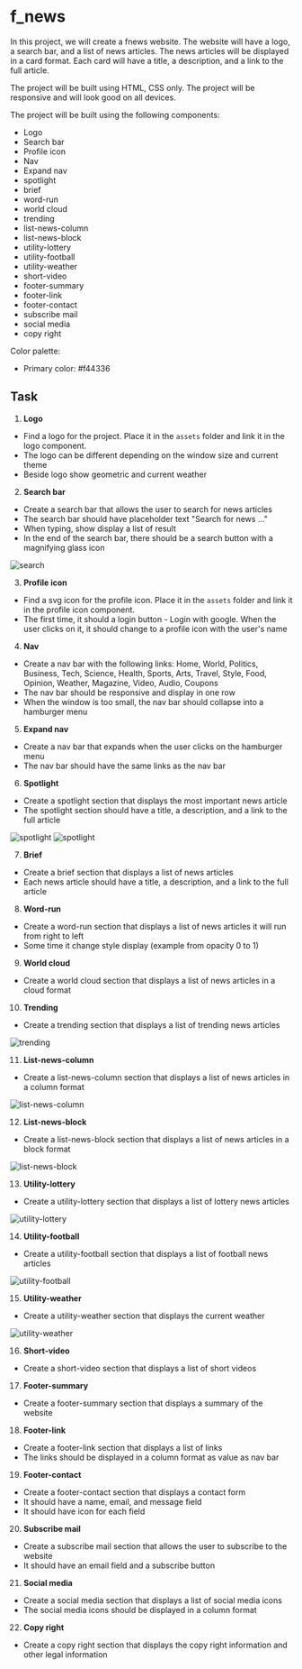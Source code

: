 # f_news

In this project, we will create a fnews website. The website will have a logo, a search bar, and a list of news articles. The news articles will be displayed in a card format. Each card will have a title, a description, and a link to the full article.

The project will be built using HTML, CSS only. The project will be responsive and will look good on all devices.

The project will be built using the following components:

- Logo
- Search bar
- Profile icon
- Nav
- Expand nav
- spotlight
- brief
- word-run
- world cloud
- trending
- list-news-column
- list-news-block
- utility-lottery
- utility-football
- utility-weather
- short-video
- footer-summary
- footer-link
- footer-contact
- subscribe mail
- social media
- copy right

Color palette:

- Primary color: #f44336

## Task

1. **Logo**

- Find a logo for the project. Place it in the `assets` folder and link it in the logo component.
- The logo can be different depending on the window size and current theme
- Beside logo show geometric and current weather

2. **Search bar**

- Create a search bar that allows the user to search for news articles
- The search bar should have placeholder text "Search for news ..."
- When typing, show display a list of result
- In the end of the search bar, there should be a search button with a magnifying glass icon

![search](./assets/search1.jpg)

3. **Profile icon**

- Find a svg icon for the profile icon. Place it in the `assets` folder and link it in the profile icon component.
- The first time, it should a login button - Login with google. When the user clicks on it, it should change to a profile icon with the user's name

4. **Nav**

- Create a nav bar with the following links: Home, World, Politics, Business, Tech, Science, Health, Sports, Arts, Travel, Style, Food, Opinion, Weather, Magazine, Video, Audio, Coupons
- The nav bar should be responsive and display in one row
- When the window is too small, the nav bar should collapse into a hamburger menu

5. **Expand nav**

- Create a nav bar that expands when the user clicks on the hamburger menu
- The nav bar should have the same links as the nav bar

6. **Spotlight**

- Create a spotlight section that displays the most important news article
- The spotlight section should have a title, a description, and a link to the full article

![spotlight](./assets/spotlight1.jpg)
![spotlight](./assets/spotlight2.jpg)

7. **Brief**

- Create a brief section that displays a list of news articles
- Each news article should have a title, a description, and a link to the full article

8. **Word-run**

- Create a word-run section that displays a list of news articles it will run from right to left
- Some time it change style display (example from opacity 0 to 1)

9. **World cloud**

- Create a world cloud section that displays a list of news articles in a cloud format

10. **Trending**

- Create a trending section that displays a list of trending news articles

![trending](./assets/trending1.jpg)

11. **List-news-column**

- Create a list-news-column section that displays a list of news articles in a column format

![list-news-column](./assets/list-news-column1.jpg)

12. **List-news-block**

- Create a list-news-block section that displays a list of news articles in a block format

![list-news-block](./assets/list-news-block1.jpg)

13. **Utility-lottery**

- Create a utility-lottery section that displays a list of lottery news articles

![utility-lottery](./assets/utility-lottery1.jpg)

14. **Utility-football**

- Create a utility-football section that displays a list of football news articles

![utility-football](./assets/utility-football1.jpg)

15. **Utility-weather**

- Create a utility-weather section that displays the current weather

![utility-weather](./assets/utility-weather1.jpg)

16. **Short-video**

- Create a short-video section that displays a list of short videos

17. **Footer-summary**

- Create a footer-summary section that displays a summary of the website

18. **Footer-link**

- Create a footer-link section that displays a list of links
- The links should be displayed in a column format as value as nav bar

19. **Footer-contact**

- Create a footer-contact section that displays a contact form
- It should have a name, email, and message field
- It should have icon for each field

20. **Subscribe mail**

- Create a subscribe mail section that allows the user to subscribe to the website
- It should have an email field and a subscribe button

21. **Social media**

- Create a social media section that displays a list of social media icons
- The social media icons should be displayed in a column format

22. **Copy right**

- Create a copy right section that displays the copy right information and other legal information
